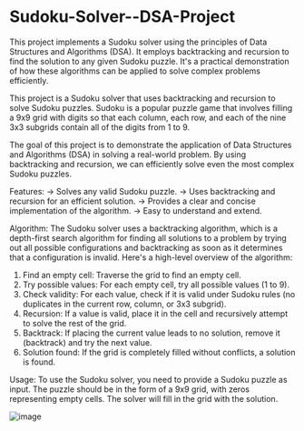 # Sudoku-Solver--DSA-Project
This project implements a Sudoku solver using the principles of Data Structures and Algorithms (DSA). It employs backtracking and recursion to find the solution to any given Sudoku puzzle. It's a practical demonstration of how these algorithms can be applied to solve complex problems efficiently.

This project is a Sudoku solver that uses backtracking and recursion to solve Sudoku puzzles. Sudoku is a popular puzzle game that involves filling a 9x9 grid with digits so that each column, each row, and each of the nine 3x3 subgrids contain all of the digits from 1 to 9.

The goal of this project is to demonstrate the application of Data Structures and Algorithms (DSA) in solving a real-world problem. By using backtracking and recursion, we can efficiently solve even the most complex Sudoku puzzles.

Features:
-> Solves any valid Sudoku puzzle.
-> Uses backtracking and recursion for an efficient solution.
-> Provides a clear and concise implementation of the algorithm.
-> Easy to understand and extend.

Algorithm:
The Sudoku solver uses a backtracking algorithm, which is a depth-first search algorithm for finding all solutions to a problem by trying out all possible configurations and backtracking as soon as it determines that a configuration is invalid. Here's a high-level overview of the algorithm:

1. Find an empty cell: Traverse the grid to find an empty cell.
2. Try possible values: For each empty cell, try all possible values (1 to 9).
3. Check validity: For each value, check if it is valid under Sudoku rules (no duplicates in the current row, column, or 3x3 subgrid).
4. Recursion: If a value is valid, place it in the cell and recursively attempt to solve the rest of the grid.
5. Backtrack: If placing the current value leads to no solution, remove it (backtrack) and try the next value.
6. Solution found: If the grid is completely filled without conflicts, a solution is found.

Usage:
To use the Sudoku solver, you need to provide a Sudoku puzzle as input. The puzzle should be in the form of a 9x9 grid, with zeros representing empty cells. The solver will fill in the grid with the solution.

![image](https://github.com/Lavanyalakhiani/Sudoku-Solver--DSA-Project/assets/124029579/1783ed0e-a028-4fcc-aa78-66c0d7441f04)

